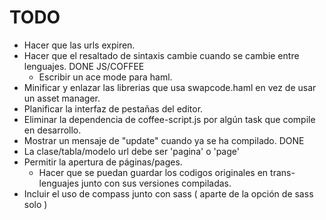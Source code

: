 # TODO

- Hacer que las urls expiren.
- Hacer que el resaltado de sintaxis cambie cuando se cambie entre lenguajes. DONE JS/COFFEE
	- Escribir un ace mode para haml.
- Minificar y enlazar las librerias que usa swapcode.haml en vez de usar un asset manager.
- Planificar la interfaz de pestañas del editor.
- Eliminar la dependencia de coffee-script.js por algún task que compile en desarrollo.
- Mostrar un mensaje de "update" cuando ya se ha compilado. DONE
- La clase/tabla/modelo url debe ser 'pagina' o 'page'
- Permitir la apertura de páginas/pages.
  - Hacer que se puedan guardar los codigos originales en trans-lenguajes junto con sus versiones compiladas.
- Incluir el uso de compass junto con sass ( aparte de la opción de sass solo )